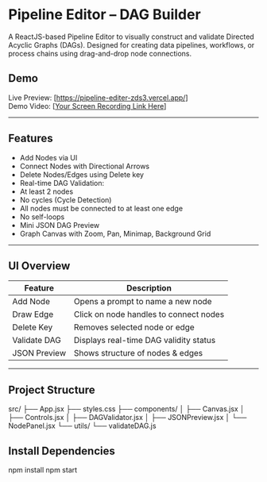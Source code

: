 # Pipeline Editor – DAG Builder 

A ReactJS-based Pipeline Editor to visually construct and validate Directed Acyclic Graphs (DAGs). Designed for creating data pipelines, workflows, or process chains using drag-and-drop node connections.

## Demo

 Live Preview: [https://pipeline-editer-zds3.vercel.app/]  
 Demo Video: [[Your Screen Recording Link Here](https://drive.google.com/file/d/1V1yNKeLqlERjiFpxnObfilWMR3fxVWk-/view?usp=sharing)]

---

##  Features

-  Add Nodes via UI
-  Connect Nodes with Directional Arrows
-  Delete Nodes/Edges using Delete key
-  Real-time DAG Validation:
  - At least 2 nodes
  - No cycles (Cycle Detection)
  - All nodes must be connected to at least one edge
  - No self-loops
-  Mini JSON DAG Preview
-  Graph Canvas with Zoom, Pan, Minimap, Background Grid

---

##  UI Overview

| Feature               | Description                                |
|----------------------|--------------------------------------------|
|  Add Node           | Opens a prompt to name a new node          |
|  Draw Edge          | Click on node handles to connect nodes     |
|  Delete Key         | Removes selected node or edge              |
|  Validate DAG       | Displays real-time DAG validity status     |
|  JSON Preview       | Shows structure of nodes & edges           |

---

##  Project Structure
src/
├── App.jsx
├── styles.css
├── components/
│   ├── Canvas.jsx
│   ├── Controls.jsx
│   ├── DAGValidator.jsx
│   ├── JSONPreview.jsx
│   └── NodePanel.jsx
└── utils/
    └── validateDAG.js
## Install Dependencies
npm install
npm start
